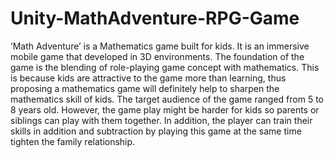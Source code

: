 # Unity-MathAdventure-RPG-Game
‘Math Adventure’ is a Mathematics game built for kids. It is an immersive mobile
game that developed in 3D environments. The foundation of the game is the
blending of role-playing game concept with mathematics. This is because kids are
attractive to the game more than learning, thus proposing a mathematics game will
definitely help to sharpen the mathematics skill of kids. The target audience of the
game ranged from 5 to 8 years old. However, the game play might be harder for
kids so parents or siblings can play with them together. In addition, the player can
train their skills in addition and subtraction by playing this game at the same time
tighten the family relationship.
